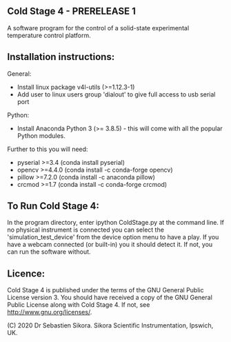 Cold Stage 4 - PRERELEASE 1
---------------------------

A software program for the control of a solid-state experimental temperature control platform.


Installation instructions:
--------------------------

General:
* Install linux package v4l-utils (>=1.12.3-1)
* Add user to linux users group 'dialout' to give full access to usb serial port

Python:
* Install Anaconda Python 3 (>= 3.8.5) - this will come with all the popular Python modules.

Further to this you will need:
* pyserial >=3.4 (conda install pyserial)
* opencv >=4.4.0   (conda install -c conda-forge opencv)
* pillow >=7.2.0  (conda install -c anaconda pillow)
* crcmod >=1.7  (conda install -c conda-forge crcmod)


To Run Cold Stage 4:
--------------------

In the program directory, enter ipython ColdStage.py at the command line. If no physical instrument is connected you can select the 'simulation_test_device'
from the device option menu to have a play. If you have a webcam connected (or built-in) you it should detect it. If not, you can run the software without.


Licence:
--------

Cold Stage 4 is published under the terms of the GNU General Public License version 3. You should have received a copy of the GNU General Public License
along with Cold Stage 4. If not, see <http://www.gnu.org/licenses/>.


(C) 2020 Dr Sebastien Sikora.
Sikora Scientific Instrumentation, Ipswich, UK.



